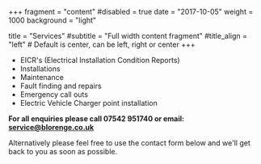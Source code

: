 +++
fragment = "content"
#disabled = true
date = "2017-10-05"
weight = 1000
background = "light"

title = "Services"
#subtitle = "Full width content fragment"
#title_align = "left" # Default is center, can be left, right or center
+++


 - EICR's (Electrical Installation Condition Reports)
 - Installations
 - Maintenance
 - Fault finding and repairs
 - Emergency call outs
 - Electric Vehicle Charger point installation

**For all enquiries please call 07542 951740 or email: service@blorenge.co.uk**

Alternatively please feel free to use the contact form below and we'll get back to you as soon as possible.


